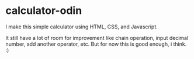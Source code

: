 # calculator-odin

I make this simple calculator using HTML, CSS, and Javascript.

It still have a lot of room for improvement like chain operation, input decimal number, add another operator, etc. But for now this is good enough, i think. :)